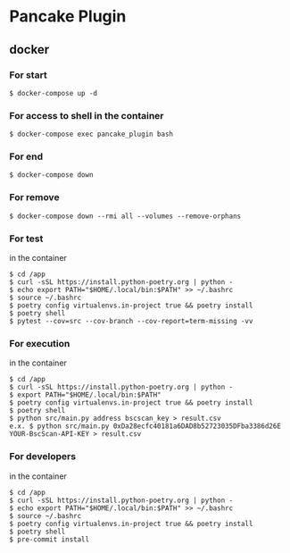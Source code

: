 # Pancake Plugin

## docker

### For start

```
$ docker-compose up -d
```

### For access to shell in the container

```
$ docker-compose exec pancake_plugin bash
```

### For end

```
$ docker-compose down
```

### For remove

```
$ docker-compose down --rmi all --volumes --remove-orphans
```

### For test

in the container

```
$ cd /app
$ curl -sSL https://install.python-poetry.org | python -
$ echo export PATH="$HOME/.local/bin:$PATH" >> ~/.bashrc
$ source ~/.bashrc
$ poetry config virtualenvs.in-project true && poetry install
$ poetry shell
$ pytest --cov=src --cov-branch --cov-report=term-missing -vv
```

### For execution

in the container

```
$ cd /app
$ curl -sSL https://install.python-poetry.org | python -
$ export PATH="$HOME/.local/bin:$PATH"
$ poetry config virtualenvs.in-project true && poetry install
$ poetry shell
$ python src/main.py address bscscan_key > result.csv
e.x. $ python src/main.py 0xDa28ecfc40181a6DAD8b52723035DFba3386d26E YOUR-BscScan-API-KEY > result.csv
```

### For developers

in the container

```
$ cd /app
$ curl -sSL https://install.python-poetry.org | python -
$ echo export PATH="$HOME/.local/bin:$PATH" >> ~/.bashrc
$ source ~/.bashrc
$ poetry config virtualenvs.in-project true && poetry install
$ poetry shell
$ pre-commit install
```
